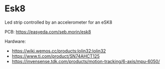 # Esk8
Led strip controlled by an accelerometer for an eSK8

PCB:
https://easyeda.com/seb.morin/esk8

Hardware:
* https://wiki.wemos.cc/products:lolin32:lolin32
* https://www.ti.com/product/SN74AHCT125
* https://invensense.tdk.com/products/motion-tracking/6-axis/mpu-6050/

